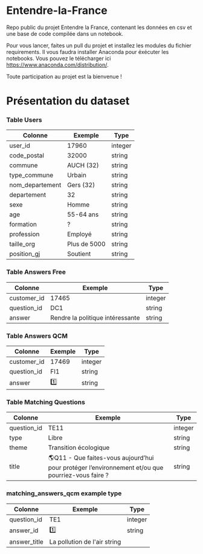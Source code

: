 # Entendre-la-France

Repo public du projet Entendre la France, contenant les données en csv et une base de code compilée dans un notebook.

Pour vous lancer, faites un pull du projet et installez les modules du fichier requirements. Il vous faudra installer Anaconda pour éxécuter les notebooks. Vous pouvez le télécharger ici https://www.anaconda.com/distribution/.

Toute participation au projet est la bienvenue !

# Présentation du dataset

### Table Users

|Colonne         |Exemple                        |Type                      |
|----------------|-------------------------------|-----------------------------|
|user_id	       |17960	|integer
|code_postal	|32000	|string
|commune	|AUCH (32)	|string
|type_commune	|Urbain	|string
|nom_departement	|Gers (32)	|string
|departement	|32	|string
|sexe	|Homme	|string
|age	|55-64 ans	|string
|formation	|?	|string
|profession	|Employé	|string
|taille_org	|Plus de 5000	|string
|position_gj	|Soutient	|string

### Table Answers Free

|Colonne         |Exemple                        |Type                      |
|----------------|-------------------------------|-----------------------------|
|customer_id	|17465	|integer
|question_id	|DC1	|string
|answer	|Rendre la politique intéressante	|string

### Table Answers QCM

|Colonne         |Exemple                        |Type                      |
|----------------|-------------------------------|-----------------------------|
|customer_id	|17469	|integer
|question_id	|FI1	|string
|answer	|1️⃣	|string

### Table Matching Questions 

|Colonne         |Exemple                        |Type                      |
|----------------|-------------------------------|-----------------------------|
|question_id	|TE11	|integer
|type	|Libre	|string
|theme	|Transition écologique	|string
|title	|🌎Q11 - Que faites-vous aujourd’hui pour protéger l’environnement et/ou que pourriez-vous faire ?	|string

### matching_answers_qcm	example	type

|Colonne         |Exemple                        |Type                      |
|----------------|-------------------------------|-----------------------------|
|question_id	|TE1	|integer
|answer_id	|1️⃣	|string
|answer_title	|La pollution de l'air	string
